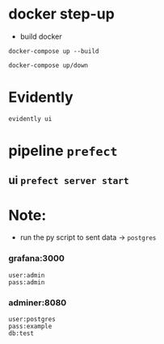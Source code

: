 # docker step-up

- build docker

```
docker-compose up --build
```

```
docker-compose up/down
```

# Evidently

```
evidently ui
```

# pipeline `prefect`

## ui `prefect server start`

# Note:

- run the py script to sent data -> `postgres`

### grafana:3000

```
user:admin
pass:admin
```

### adminer:8080

```
user:postgres
pass:example
db:test
```

